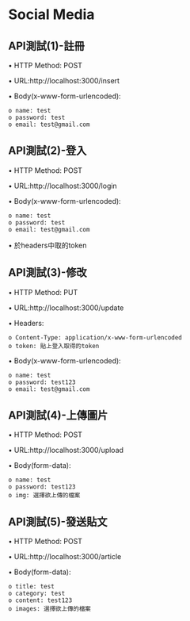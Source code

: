 # Social Media
## API測試(1)-註冊
  •	HTTP Method: POST
  
  •	URL:http://localhost:3000/insert
  
  •	Body(x-www-form-urlencoded):  
  
    o name: test
    o password: test 
    o email: test@gmail.com
    
## API測試(2)-登入
  •	HTTP Method: POST
  
  •	URL:http://localhost:3000/login
  
  •	Body(x-www-form-urlencoded):
  
    o name: test
    o password: test 
    o email: test@gmail.com
    
  •	於headers中取的token
## API測試(3)-修改
  •	HTTP Method: PUT
  
  •	URL:http://localhost:3000/update
  
  •	Headers:
  
    o Content-Type: application/x-www-form-urlencoded
    o token: 貼上登入取得的token
    
  •	Body(x-www-form-urlencoded):
  
    o name: test
    o password: test123
    o email: test@gmail.com
 ## API測試(4)-上傳圖片
  •	HTTP Method: POST
  
  •	URL:http://localhost:3000/upload
    
  •	Body(form-data):
  
    o name: test
    o password: test123
    o img: 選擇欲上傳的檔案
 
 ## API測試(5)-發送貼文
  •	HTTP Method: POST
  
  •	URL:http://localhost:3000/article
    
  •	Body(form-data):
  
    o title: test
    o category: test
    o content: test123
    o images: 選擇欲上傳的檔案
